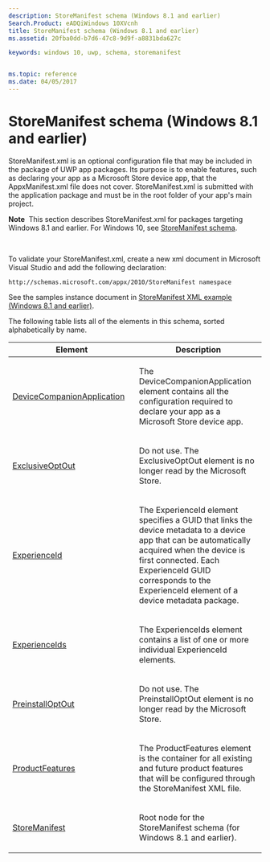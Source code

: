 ```yaml
---
description: StoreManifest schema (Windows 8.1 and earlier)
Search.Product: eADQiWindows 10XVcnh
title: StoreManifest schema (Windows 8.1 and earlier)
ms.assetid: 20fba0dd-b7d6-47c8-9d9f-a8831bda627c

keywords: windows 10, uwp, schema, storemanifest


ms.topic: reference
ms.date: 04/05/2017
---
```


# StoreManifest schema (Windows 8.1 and earlier)


StoreManifest.xml is an optional configuration file that may be included in the package of UWP app packages. Its purpose is to enable features, such as declaring your app as a Microsoft Store device app, that the AppxManifest.xml file does not cover. StoreManifest.xml is submitted with the application package and must be in the root folder of your app's main project.

**Note**  This section describes StoreManifest.xml for packages targeting Windows 8.1 and earlier. For Windows 10, see [StoreManifest schema](../storemanifestschema2015/schema-root.md).

 

To validate your StoreManifest.xml, create a new xml document in Microsoft Visual Studio and add the following declaration:

`http://schemas.microsoft.com/appx/2010/StoreManifest namespace`

See the samples instance document in [StoreManifest XML example (Windows 8.1 and earlier)](./storemanifest-xml-examples.md).

The following table lists all of the elements in this schema, sorted alphabetically by name.

<table>
<colgroup>
<col width="50%" />
<col width="50%" />
</colgroup>
<thead>
<tr class="header">
<th>Element</th>
<th>Description</th>
</tr>
</thead>
<tbody>
<tr class="odd">
<td><a href="element-devicecompanionapplication.md">DeviceCompanionApplication</a> </td>
<td><p>The DeviceCompanionApplication element contains all the configuration required to declare your app as a Microsoft Store device app.</p></td>
</tr>
<tr class="even">
<td><a href="element-exclusiveoptout.md">ExclusiveOptOut</a> </td>
<td><p>Do not use. The ExclusiveOptOut element is no longer read by the Microsoft Store.</p></td>
</tr>
<tr class="odd">
<td><a href="element-experienceid.md">ExperienceId</a> </td>
<td><p>The ExperienceId element specifies a GUID that links the device metadata to a device app that can be automatically acquired when the device is first connected. Each ExperienceId GUID corresponds to the ExperienceId element of a device metadata package.</p></td>
</tr>
<tr class="even">
<td><a href="element-experienceids.md">ExperienceIds</a> </td>
<td><p>The ExperienceIds element contains a list of one or more individual ExperienceId elements.</p></td>
</tr>
<tr class="odd">
<td><a href="element-preinstalloptout.md">PreinstallOptOut</a> </td>
<td><p>Do not use. The PreinstallOptOut element is no longer read by the Microsoft Store.</p></td>
</tr>
<tr class="even">
<td><a href="element-productfeatures.md">ProductFeatures</a> </td>
<td><p>The ProductFeatures element is the container for all existing and future product features that will be configured through the StoreManifest XML file.</p></td>
</tr>
<tr class="odd">
<td><a href="element-storemanifest.md">StoreManifest</a> </td>
<td><p>Root node for the StoreManifest schema (for Windows 8.1 and earlier).</p></td>
</tr>
</tbody>
</table>

 

 

 
